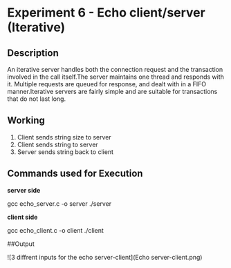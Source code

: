# Experiment 6 - Echo client/server (Iterative)

## Description

An iterative server handles both the connection request and the transaction involved in the call itself.The server maintains one thread and responds with it. Multiple requests are queued for response, and dealt with in a FIFO manner.Iterative servers are fairly simple and are suitable for transactions that do not last long.

## Working

1. Client sends string size to server
2. Client sends string to server
3. Server sends string back to client

## Commands used for Execution

**server side**

gcc echo_server.c -o server
./server

**client side**

gcc echo_client.c -o client
./client

##Output

![3 diffrent inputs for the echo server-client](Echo server-client.png)

